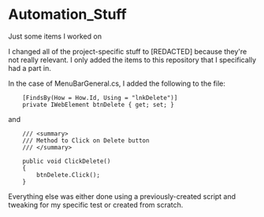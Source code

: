 # Automation_Stuff
Just some items I worked on


I changed all of the project-specific stuff to [REDACTED] because they're not really relevant. 
I only added the items to this repository that I specifically had a part in.

In the case of MenuBarGeneral.cs, I added the following to the file: 

        [FindsBy(How = How.Id, Using = "lnkDelete")]
        private IWebElement btnDelete { get; set; }
       
and

        /// <summary>
        /// Method to Click on Delete button
        /// </summary>
        
        public void ClickDelete()
        {
            btnDelete.Click();
        }

Everything else was either done using a previously-created script and tweaking for my specific test or created from scratch. 
